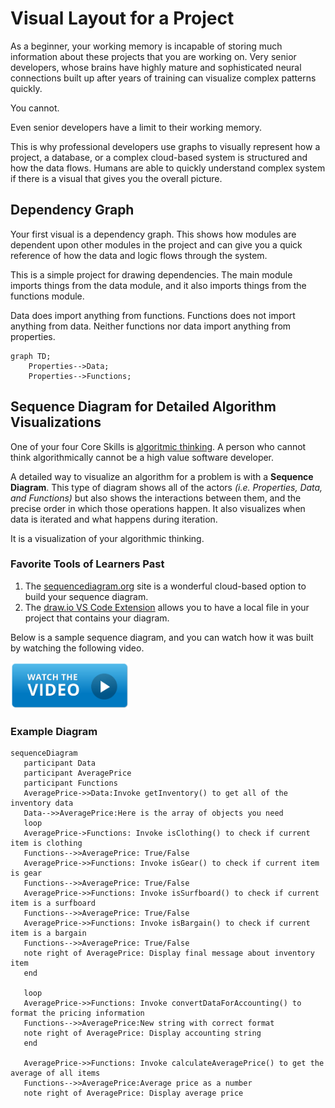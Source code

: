 # Visual Layout for a Project

As a beginner, your working memory is incapable of storing much information about these projects that you are working on. Very senior developers, whose brains have highly mature and sophisticated neural connections built up after years of training can visualize complex patterns quickly.

You cannot.

Even senior developers have a limit to their working memory.

This is why professional developers use graphs to visually represent how a project, a database, or a complex cloud-based system is structured and how the data flows. Humans are able to quickly understand complex system if there is a visual that gives you the overall picture.

## Dependency Graph

Your first visual is a dependency graph. This shows how modules are dependent upon other modules in the project and can give you a quick reference of how the data and logic flows through the system.

This is a simple project for drawing dependencies. The main module imports things from the data module, and it also imports things from the functions module.

Data does import anything from functions. Functions does not import anything from data. Neither functions nor data import anything from properties.

```mermaid
graph TD;
    Properties-->Data;
    Properties-->Functions;
```

## Sequence Diagram for Detailed Algorithm Visualizations

One of your four Core Skills is [algoritmic thinking](https://www.wikihow.com/Think-Algorithmically). A person who cannot think algorithmically cannot be a high value software developer.

A detailed way to visualize an algorithm for a problem is with a **Sequence Diagram**. This type of diagram shows all of the actors _(i.e. Properties, Data, and Functions)_ but also shows the interactions between them, and the precise order in which those operations happen. It also visualizes when data is iterated and what happens during iteration.

It is a visualization of your algorithmic thinking.

### Favorite Tools of Learners Past

1. The [sequencediagram.org](https://sequencediagram.org/) site is a wonderful cloud-based option to build your sequence diagram.
2. The [draw.io VS Code Extension](https://marketplace.visualstudio.com/items?itemName=hediet.vscode-drawio) allows you to have a local file in your project that contains your diagram.

Below is a sample sequence diagram, and you can watch how it was built by watching the following video.

[<img src="../../book-0-installations/chapters/images/video-play-icon.gif" height="75rem" />](https://watch.screencastify.com/v/GvHoKaYhf17v0rQAbbmb)

### Example Diagram

```mermaid
sequenceDiagram
   participant Data
   participant AveragePrice
   participant Functions
   AveragePrice->>Data:Invoke getInventory() to get all of the inventory data
   Data-->>AveragePrice:Here is the array of objects you need
   loop
   AveragePrice->Functions: Invoke isClothing() to check if current item is clothing
   Functions-->>AveragePrice: True/False
   AveragePrice->>Functions: Invoke isGear() to check if current item is gear
   Functions-->>AveragePrice: True/False
   AveragePrice->>Functions: Invoke isSurfboard() to check if current item is a surfboard
   Functions-->>AveragePrice: True/False
   AveragePrice->>Functions: Invoke isBargain() to check if current item is a bargain
   Functions-->>AveragePrice: True/False
   note right of AveragePrice: Display final message about inventory item
   end

   loop
   AveragePrice->>Functions: Invoke convertDataForAccounting() to format the pricing information
   Functions-->>AveragePrice:New string with correct format
   note right of AveragePrice: Display accounting string
   end

   AveragePrice->>Functions: Invoke calculateAveragePrice() to get the average of all items
   Functions-->>AveragePrice:Average price as a number
   note right of AveragePrice: Display average price
```

